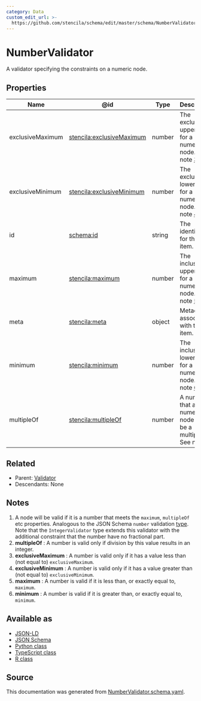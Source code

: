 ```yaml
---
category: Data
custom_edit_url: >-
  https://github.com/stencila/schema/edit/master/schema/NumberValidator.schema.yaml
---
```


# NumberValidator

A validator specifying the constraints on a numeric node.

## Properties

| Name             | @id                                                                           | Type   | Description                                                               | Inherited from                        |
| ---------------- | ----------------------------------------------------------------------------- | ------ | ------------------------------------------------------------------------- | ------------------------------------- |
| exclusiveMaximum | [stencila:exclusiveMaximum](https://schema.stenci.la/exclusiveMaximum.jsonld) | number | The exclusive upper limit for a numeric node. See note [3](#notes).       | [NumberValidator](NumberValidator.md) |
| exclusiveMinimum | [stencila:exclusiveMinimum](https://schema.stenci.la/exclusiveMinimum.jsonld) | number | The exclusive lower limit for a numeric node. See note [4](#notes).       | [NumberValidator](NumberValidator.md) |
| id               | [schema:id](https://schema.org/id)                                            | string | The identifier for this item.                                             | [Entity](Entity.md)                   |
| maximum          | [stencila:maximum](https://schema.stenci.la/maximum.jsonld)                   | number | The inclusive upper limit for a numeric node. See note [5](#notes).       | [NumberValidator](NumberValidator.md) |
| meta             | [stencila:meta](https://schema.stenci.la/meta.jsonld)                         | object | Metadata associated with this item.                                       | [Entity](Entity.md)                   |
| minimum          | [stencila:minimum](https://schema.stenci.la/minimum.jsonld)                   | number | The inclusive lower limit for a numeric node. See note [6](#notes).       | [NumberValidator](NumberValidator.md) |
| multipleOf       | [stencila:multipleOf](https://schema.stenci.la/multipleOf.jsonld)             | number | A number that a numeric node must be a multiple of. See note [2](#notes). | [NumberValidator](NumberValidator.md) |

## Related

-   Parent: [Validator](Validator.md)
-   Descendants: None

## Notes

1.  A node will be valid if it is a number that meets the `maximum`, `multipleOf` etc properties. Analogous to the JSON Schema `number` validation [type](https://json-schema.org/draft/2019-09/json-schema-validation.html#rfc.section.6.1.1). Note that the `IntegerValidator` type extends this validator with the additional constraint that the number have no fractional part.
2.  **multipleOf** : A number is valid only if division by this value results in an integer.
3.  **exclusiveMaximum** : A number is valid only if it has a value less than (not equal to) `exclusiveMaximum`.
4.  **exclusiveMinimum** : A number is valid only if it has a value greater than (not equal to) `exclusiveMinimum`.
5.  **maximum** : A number is valid if it is less than, or exactly equal to, `maximum`.
6.  **minimum** : A number is valid if it is greater than, or exactly equal to, `minimum`.

## Available as

-   [JSON-LD](https://schema.stenci.la/NumberValidator.jsonld)
-   [JSON Schema](https://schema.stenci.la/v1/NumberValidator.schema.json)
-   [Python class](https://stencila.github.io/schema/py/docs/types.html#schema.types.NumberValidator)
-   [TypeScript class](https://stencila.github.io/schema/ts/docs/interfaces/numbervalidator.html)
-   [R class](https://cran.r-project.org/web/packages/stencilaschema/stencilaschema.pdf)

## Source

This documentation was generated from [NumberValidator.schema.yaml](https://github.com/stencila/schema/blob/master/schema/NumberValidator.schema.yaml).
